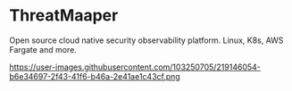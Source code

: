# ThreatMaaper
Open source cloud native security observability platform. Linux, K8s, AWS Fargate and more.

https://user-images.githubusercontent.com/103250705/219146054-b6e34697-2f43-41f6-b46a-2e41ae1c43cf.png
